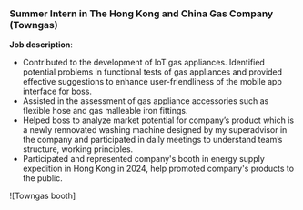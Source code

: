 ### Summer Intern in The Hong Kong and China Gas Company (Towngas)

**Job description**:
- Contributed to the development of IoT gas appliances. Identified potential problems in functional tests of gas appliances and provided effective suggestions to enhance user-friendliness of the mobile app interface for boss.
- Assisted in the assessment of gas appliance accessories such as flexible hose and gas malleable iron fittings.
- Helped boss to analyze market potential for company’s product which is a newly rennovated washing machine designed by my superadvisor in the company and participated in daily meetings to understand team’s structure, working principles.
- Participated and represented company's booth in energy supply expedition in Hong Kong in 2024, help promoted company's products to the public.

![Towngas booth]
